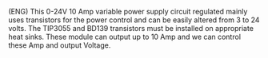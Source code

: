 (ENG)  This 0-24V 10 Amp variable power supply circuit regulated mainly uses transistors for the power control and can be easily altered from 3 to 24 volts. The TIP3055 and BD139 transistors must be installed on appropriate heat sinks. These module can output up to 10 Amp and we can control these Amp and output Voltage.





